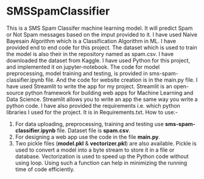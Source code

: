 # SMSSpamClassifier
This is a SMS Spam Classifer machine learning model. It will predict Spam or Not Spam messages based on the imput provided to it. 
I have used Naive Bayesain Algorithm which is a Classification Algorithm in ML. 
I have provided end to end code for this project. The dataset which is used to train the model is also their in the repository named as spam.csv. I have downloaded the 
dataset from Kaggle.
I have used Python for this project, and implemented it on jupyter-notebook.
The code for model preprocessing, model training and testing, is provided in sms-spam-classifier.ipynb file.
And the code for website creation is in the main.py file. I have used Streamlit to write the app for my project. Streamlit is an open-source python framework for building web apps for Machine Learning and Data Science.
Streamlit allows you to write an app the same way you write a python code.
I have also provided the requirements i.e. which python libraries I used for the project. It is in Requirements.txt.
How to use:-
1. For data uploading, preprocessing, training and testing use **sms-spam-classifier.ipynb** file. Dataset file is **spam.csv**.
2. For designing a web app use the code in the file **main.py**.
3. Two pickle files (**model.pkl** & **vectorizer.pkl**) are also available. Pickle is used to convert a model into a byte stream to store it in a file or database. Vectorization is used to speed up the Python code without using loop. Using such a function can help in minimizing the running time of code efficiently.
